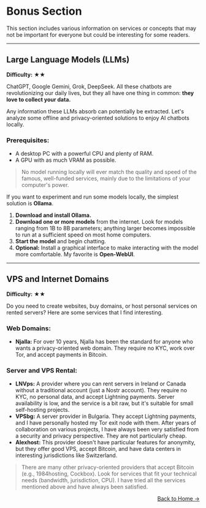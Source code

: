# Bonus Section

This section includes various information on services or concepts that may not be important for everyone but could be interesting for some readers.

---

## Large Language Models (LLMs)

**Difficulty:** ★★

ChatGPT, Google Gemini, Grok, DeepSeek. All these chatbots are revolutionizing our daily lives, but they all have one thing in common: **they love to collect your data.**

Any information these LLMs absorb can potentially be extracted. Let's analyze some offline and privacy-oriented solutions to enjoy AI chatbots locally.

### Prerequisites:

-   A desktop PC with a powerful CPU and plenty of RAM.
-   A GPU with as much VRAM as possible.

> No model running locally will ever match the quality and speed of the famous, well-funded services, mainly due to the limitations of your computer's power.

If you want to experiment and run some models locally, the simplest solution is **Ollama**.

1.  **Download and install Ollama.**
2.  **Download one or more models** from the internet. Look for models ranging from 1B to 8B parameters; anything larger becomes impossible to run at a sufficient speed on most home computers.
3.  **Start the model** and begin chatting.
4.  **Optional:** Install a graphical interface to make interacting with the model more comfortable. My favorite is **Open-WebUI**.

---

## VPS and Internet Domains

**Difficulty:** ★★

Do you need to create websites, buy domains, or host personal services on rented servers? Here are some services that I find interesting.

### Web Domains:

-   **Njalla:** For over 10 years, Njalla has been the standard for anyone who wants a privacy-oriented web domain. They require no KYC, work over Tor, and accept payments in Bitcoin.

### Server and VPS Rental:

-   **LNVps:** A provider where you can rent servers in Ireland or Canada without a traditional account (just a Nostr account). They require no KYC, no personal data, and accept Lightning payments. Server availability is low, and the service is a bit raw, but it's suitable for small self-hosting projects.
-   **VPSbg:** A server provider in Bulgaria. They accept Lightning payments, and I have personally hosted my Tor exit node with them. After years of collaboration on various projects, I have always been very satisfied from a security and privacy perspective. They are not particularly cheap.
-   **Alexhost:** This provider doesn't have particular features for anonymity, but they offer good VPS, accept Bitcoin, and have data centers in interesting jurisdictions like Switzerland.

> There are many other privacy-oriented providers that accept Bitcoin (e.g., 1984hosting, Cockbox). Look for services that fit your technical needs (bandwidth, jurisdiction, CPU). I have tried all the services mentioned above and have always been satisfied.

<p align="right"><a href="#/" class="next-section-button">Back to Home &rarr;</a></p>
